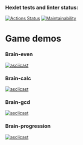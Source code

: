 ### Hexlet tests and linter status:
[![Actions Status](https://github.com/mker/frontend-project-44/workflows/hexlet-check/badge.svg)](https://github.com/mker/frontend-project-44/actions)
[![Maintainability](https://api.codeclimate.com/v1/badges/ccae448173633102fa45/maintainability)](https://codeclimate.com/github/mker/frontend-project-44/maintainability)


# Game demos
### Brain-even
[![asciicast](https://asciinema.org/a/605203.svg)](https://asciinema.org/a/605203)

### Brain-calc
[![asciicast](https://asciinema.org/a/605845.svg)](https://asciinema.org/a/605845)

### Brain-gcd
[![asciicast](https://asciinema.org/a/606157.svg)](https://asciinema.org/a/606157)

### Brain-progression
[![asciicast](https://asciinema.org/a/606184.svg)](https://asciinema.org/a/606184)
